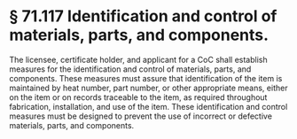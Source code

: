 # § 71.117   Identification and control of materials, parts, and components.

The licensee, certificate holder, and applicant for a CoC shall establish measures for the identification and control of materials, parts, and components. These measures must assure that identification of the item is maintained by heat number, part number, or other appropriate means, either on the item or on records traceable to the item, as required throughout fabrication, installation, and use of the item. These identification and control measures must be designed to prevent the use of incorrect or defective materials, parts, and components.




